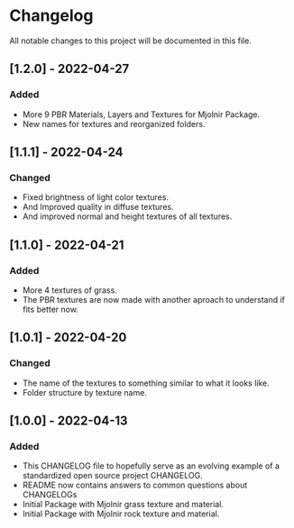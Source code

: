 # Changelog
All notable changes to this project will be documented in this file.

## [1.2.0] - 2022-04-27
### Added
- More 9 PBR Materials, Layers and Textures for Mjolnir Package.
- New names for textures and reorganized folders.

## [1.1.1] - 2022-04-24
### Changed
- Fixed brightness of light color textures.
- And Improved quality in diffuse textures.
- And improved normal and height textures of all textures.

## [1.1.0] - 2022-04-21
### Added
- More 4 textures of grass.
- The PBR textures are now made with another aproach to understand if fits better now.

## [1.0.1] - 2022-04-20
### Changed
- The name of the textures to something similar to what it looks like.
- Folder structure by texture name.

## [1.0.0] - 2022-04-13
### Added
- This CHANGELOG file to hopefully serve as an evolving example of a
  standardized open source project CHANGELOG.
- README now contains answers to common questions about CHANGELOGs
- Initial Package with Mjolnir grass texture and material.
- Initial Package with Mjolnir rock texture and material.
